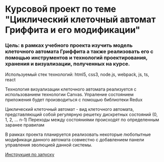 # Курсовой проект по теме "Циклический клеточный автомат Гриффита и его модификации"

### Цель: в рамках учебного проекта изучить модель клеточного автомата Гриффита а также реализовать его с помощью инструментов и технологий проектирования, хранения и визуализации, полученных на курсе.

Используемый стек технологий: html5, css3, node.js, webpack, js, ts, react

Технология визуализации клеточного автомата реализуется с использованием технологии Canvas.
Упраление состоянием приложения будет производиться с помощью библиотеки Redux

Циклический клеточный автомат - вид клеточного автомата, представляющий собой регулярную решетку дискретных состояний (0, 1, 2, ... n-1)
Переходы между состояниями происходят по определенным заранее правилам

В рамках проекта планируется реализовать некоторые любопытные модификаци данного автомата совместно с добавлением панели управления эволюцией данной системы.

[Инструкция по запуску](https://github.com/Eugen-der-edle-Ritter/Griffit-automaton/blob/main/README.md)
